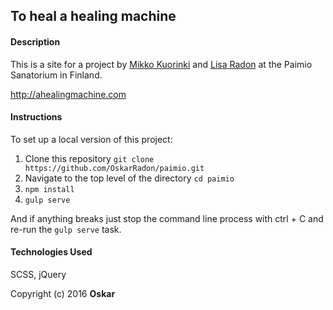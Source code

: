 ## To heal a healing machine

#### Description
This is a site for a project by [Mikko Kuorinki](http://www.kuorinki.com) and [Lisa Radon](http://www.lisaradon.com) at the Paimio Sanatorium in Finland.

http://ahealingmachine.com

#### Instructions
To set up a local version of this project:

1. Clone this repository `git clone https://github.com/OskarRadon/paimio.git`
2. Navigate to the top level of the directory `cd paimio`
3. `npm install`
4. `gulp serve`

And if anything breaks just stop the command line process with ctrl + C and re-run the `gulp serve` task.

#### Technologies Used
SCSS, jQuery

Copyright (c) 2016 **Oskar**
